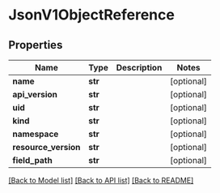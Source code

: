 # JsonV1ObjectReference


## Properties
Name | Type | Description | Notes
------------ | ------------- | ------------- | -------------
**name** | **str** |  | [optional] 
**api_version** | **str** |  | [optional] 
**uid** | **str** |  | [optional] 
**kind** | **str** |  | [optional] 
**namespace** | **str** |  | [optional] 
**resource_version** | **str** |  | [optional] 
**field_path** | **str** |  | [optional] 

[[Back to Model list]](../README.md#documentation-for-models) [[Back to API list]](../README.md#documentation-for-api-endpoints) [[Back to README]](../README.md)


